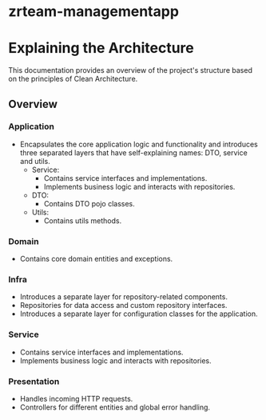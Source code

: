 # zrteam-managementapp

# Explaining the Architecture

This documentation provides an overview of the project's structure based on the principles of Clean Architecture.

## Overview

### Application
- Encapsulates the core application logic and functionality and introduces three separated layers that have self-explaining names: DTO, service and utils.
  - Service:
    - Contains service interfaces and implementations.
    - Implements business logic and interacts with repositories.
  - DTO:
    - Contains DTO pojo classes.
  - Utils:
    - Contains utils methods.

### Domain
- Contains core domain entities and exceptions.

### Infra
- Introduces a separate layer for repository-related components.
- Repositories for data access and custom repository interfaces.
- Introduces a separate layer for configuration classes for the application.

### Service
- Contains service interfaces and implementations.
- Implements business logic and interacts with repositories.

### Presentation
- Handles incoming HTTP requests.
- Controllers for different entities and global error handling.
